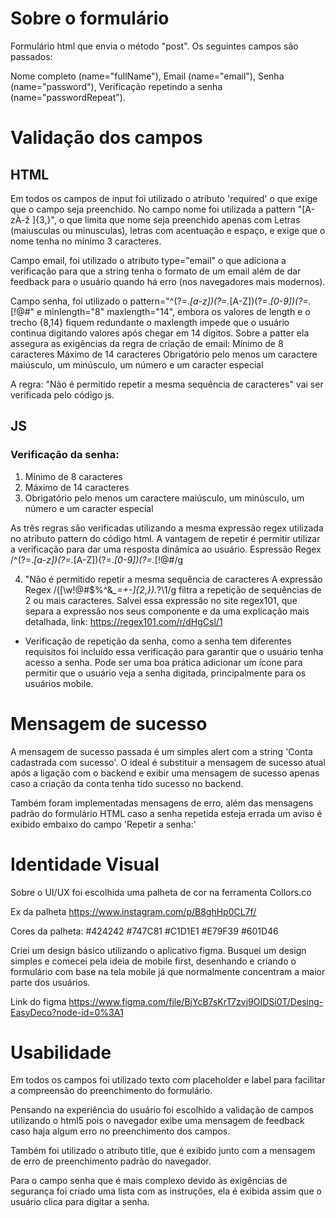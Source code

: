 # Sobre o formulário

Formulário html que envia o método "post".
Os seguintes campos são passados:

Nome completo (name="fullName"), 
Email (name="email"),
Senha (name="password"),
Verificação repetindo a senha (name="passwordRepeat").

# Validação dos campos

## HTML

Em todos os campos de input foi utilizado o atributo 'required' o que exige que o campo seja preenchido.
No campo nome foi utilizada a pattern "[A-zÀ-ž ]{3,}", o que limita que nome seja preenchido apenas com Letras (maiusculas ou minusculas), letras com acentuação e espaço, e exige que o nome tenha no mínimo 3 caracteres.

Campo email, foi utilizado o atributo type="email" o que adiciona a verificação para que a string tenha o formato de um email além de dar feedback para o usuário quando há erro (nos navegadores mais modernos).

Campo senha, foi utilizado o pattern="^(?=.*[a-z])(?=.*[A-Z])(?=.*[0-9])(?=.*[!@#$%^&*_=+-]).{8,14}$" e minlength="8" maxlength="14", embora os valores de length e o trecho {8,14} fiquem redundante o maxlength impede que o usuário continua digitando valores após chegar em 14 dígitos. Sobre a patter ela assegura as exigências da regra de criação de email: Mínimo de 8 caracteres Máximo de 14 caracteres Obrigatório pelo menos um caractere maiúsculo, um minúsculo, um número e um caracter especial

A regra: "Não é permitido repetir a mesma sequência de caracteres" vai ser verificada pelo código js.

## JS

### Verificação da senha:
1. Mínimo de 8 caracteres
2. Máximo de 14 caracteres
3. Obrigatório pelo menos um caractere maiúsculo, um minúsculo, um número e um caracter especial

As três regras são verificadas utilizando a mesma expressão regex utilizada no atributo pattern do código html. A vantagem de repetir é permitir utilizar a verificação para dar uma resposta dinâmica ao usuário.
Espressão Regex /^(?=.*[a-z])(?=.*[A-Z])(?=.*[0-9])(?=.*[!@#$%^&*_=+-]).{8,14}$/g

4. "Não é permitido repetir a mesma sequência de caracteres 
A expressão Regex /([\w!@#$%^&*_=+-]{2,}).*?\1/g filtra a repetição de sequências de 2 ou mais caracteres. 
Salvei essa expressão no site regex101, que separa a expressão nos seus componente e da uma  explicação mais detalhada, link: https://regex101.com/r/dHgCsl/1

 - Verificação de repetição da senha, como a senha tem diferentes requisitos foi incluído essa verificação para garantir que o usuário tenha acesso a senha. Pode ser uma boa prática adicionar um ícone para permitir que o usuário veja a senha digitada, principalmente para os usuários mobile.

# Mensagem de sucesso

A mensagem de sucesso passada é um simples alert com a string 'Conta cadastrada com sucesso'. O ideal é substituir a mensagem de sucesso atual após a ligação com o backend e exibir uma mensagem de sucesso apenas caso a criação da conta tenha tido sucesso no backend.

Também foram implementadas mensagens de erro, além das mensagens padrão do formulário HTML caso a senha repetida esteja errada um aviso é exibido embaixo do campo 'Repetir a senha:'

# Identidade Visual

Sobre o UI/UX foi escolhida uma palheta de cor na ferramenta Collors.co

Ex da palheta https://www.instagram.com/p/B8ghHp0CL7f/

Cores da palheta: #424242 #747C81 #C1D1E1 #E79F39 #601D46

Criei um design básico utilizando o aplicativo figma. Busquei um design simples e comecei pela ideia de mobile first, desenhando e criando o formulário com base na tela mobile já que normalmente concentram a maior parte dos usuários.

Link do figma https://www.figma.com/file/BjYcB7sKrT7zvj9OIDSi0T/Desing-EasyDeco?node-id=0%3A1

# Usabilidade

Em todos os campos foi utilizado texto com placeholder e label para facilitar a compreensão do preenchimento do formulário.

Pensando na experiência do usuário foi escolhido a validação de campos utilizando o html5 pois o navegador exibe uma mensagem de feedback caso haja algum erro no preenchimento dos campos.

Também foi utilizado o atributo title, que é exibido junto com a mensagem de erro de preenchimento padrão do navegador.

Para o campo senha que é mais complexo devido às exigências de segurança foi criado uma lista com as instruções, ela é exibida assim que o usuário clica para digitar a senha.
